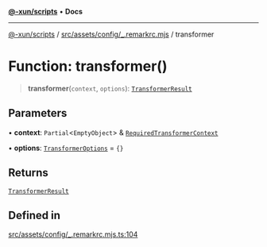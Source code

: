 [**@-xun/scripts**](../../../../../README.md) • **Docs**

***

[@-xun/scripts](../../../../../README.md) / [src/assets/config/\_.remarkrc.mjs](../README.md) / transformer

# Function: transformer()

> **transformer**(`context`, `options`): [`TransformerResult`](../../../type-aliases/TransformerResult.md)

## Parameters

• **context**: `Partial`\<`EmptyObject`\> & [`RequiredTransformerContext`](../../../type-aliases/RequiredTransformerContext.md)

• **options**: [`TransformerOptions`](../../../type-aliases/TransformerOptions.md) = `{}`

## Returns

[`TransformerResult`](../../../type-aliases/TransformerResult.md)

## Defined in

[src/assets/config/\_.remarkrc.mjs.ts:104](https://github.com/Xunnamius/xscripts/blob/df637b64db981c14c22a425e27a52a97500c0199/src/assets/config/_.remarkrc.mjs.ts#L104)
